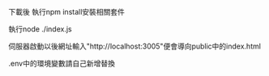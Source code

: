 下載後 執行npm install安裝相關套件

執行node ./index.js

伺服器啟動以後網址輸入"http://localhost:3005"便會導向public中的index.html

.env中的環境變數請自己新增替換

